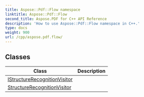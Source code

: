 ```yaml
---
title: Aspose::Pdf::Flow namespace
linktitle: Aspose::Pdf::Flow
second_title: Aspose.PDF for C++ API Reference
description: 'How to use Aspose::Pdf::Flow namespace in C++.'
type: docs
weight: 900
url: /cpp/aspose.pdf.flow/
---
```




## Classes

| Class | Description |
| --- | --- |
| [IStructureRecognitionVisitor](./istructurerecognitionvisitor/) |  |
| [StructureRecognitionVisitor](./structurerecognitionvisitor/) |  |
